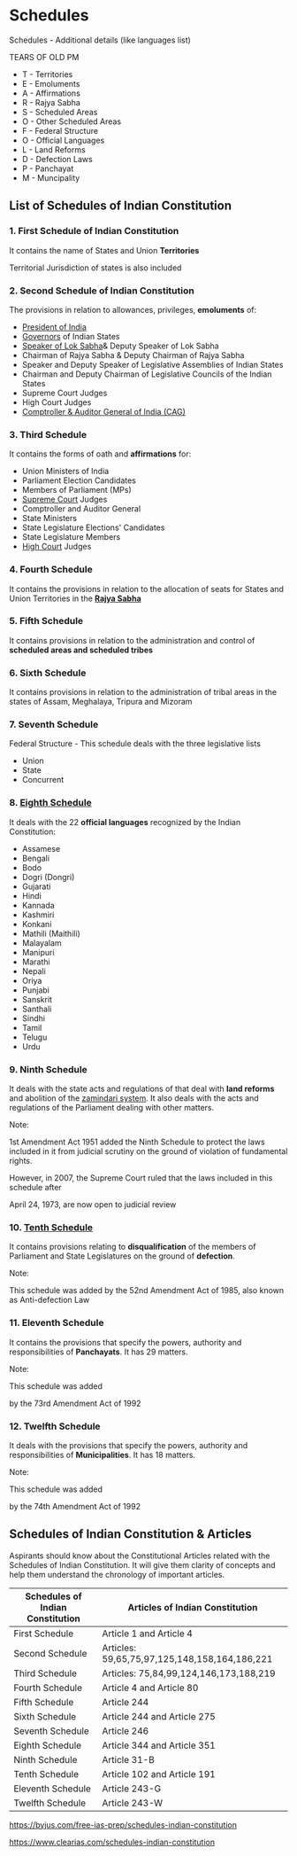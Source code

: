 # Schedules

Schedules - Additional details (like languages list)

TEARS OF OLD PM

- T - Territories
- E - Emoluments
- A - Affirmations
- R - Rajya Sabha
- S - Scheduled Areas
- O - Other Scheduled Areas
- F - Federal Structure
- O - Official Languages
- L - Land Reforms
- D - Defection Laws
- P - Panchayat
- M - Muncipality

## List of Schedules of Indian Constitution

### 1. First Schedule of Indian Constitution

It contains the name of States and Union **Territories**

Territorial Jurisdiction of states is also included

### 2. Second Schedule of Indian Constitution

The provisions in relation to allowances, privileges, **emoluments** of:

- [President of India](https://byjus.com/free-ias-prep/president/)
- [Governors](https://byjus.com/free-ias-prep/governor/) of Indian States
- [Speaker of Lok Sabha](https://byjus.com/free-ias-prep/speaker-roles-responsibility-rstv-in-depth/)& Deputy Speaker of Lok Sabha
- Chairman of Rajya Sabha & Deputy Chairman of Rajya Sabha
- Speaker and Deputy Speaker of Legislative Assemblies of Indian States
- Chairman and Deputy Chairman of Legislative Councils of the Indian States
- Supreme Court Judges
- High Court Judges
- [Comptroller & Auditor General of India (CAG)](https://byjus.com/free-ias-prep/the-comptroller-and-auditor-general-of-india/)

### 3. Third Schedule

It contains the forms of oath and **affirmations** for:

- Union Ministers of India
- Parliament Election Candidates
- Members of Parliament (MPs)
- [Supreme Court](https://byjus.com/free-ias-prep/supreme-court-of-india/) Judges
- Comptroller and Auditor General
- State Ministers
- State Legislature Elections' Candidates
- State Legislature Members
- [High Court](https://byjus.com/free-ias-prep/high-court/) Judges

### 4. Fourth Schedule

It contains the provisions in relation to the allocation of seats for States and Union Territories in the [**Rajya Sabha**](https://byjus.com/free-ias-prep/the-rajya-sabha/)

### 5. Fifth Schedule

It contains provisions in relation to the administration and control of **scheduled areas and scheduled tribes**

### 6. Sixth Schedule

It contains provisions in relation to the administration of tribal areas in the states of Assam, Meghalaya, Tripura and Mizoram

### 7. Seventh Schedule

Federal Structure - This schedule deals with the three legislative lists

- Union
- State
- Concurrent

### 8. [Eighth Schedule](https://byjus.com/free-ias-prep/list-of-languages-in-the-8th-schedule/)

It deals with the 22 **official languages** recognized by the Indian Constitution:

- Assamese
- Bengali
- Bodo
- Dogri (Dongri)
- Gujarati
- Hindi
- Kannada
- Kashmiri
- Konkani
- Mathili (Maithili)
- Malayalam
- Manipuri
- Marathi
- Nepali
- Oriya
- Punjabi
- Sanskrit
- Santhali
- Sindhi
- Tamil
- Telugu
- Urdu

### 9. Ninth Schedule

It deals with the state acts and regulations of that deal with **land reforms** and abolition of the [zamindari system](https://byjus.com/free-ias-prep/post-independent-india-zamindari-system-and-kisan-sabha/). It also deals with the acts and regulations of the Parliament dealing with other matters.

Note:

1st Amendment Act 1951 added the Ninth Schedule to protect the laws included in it from judicial scrutiny on the ground of violation of fundamental rights.

However, in 2007, the Supreme Court ruled that the laws included in this schedule after

April 24, 1973, are now open to judicial review

### 10. [Tenth Schedule](https://byjus.com/free-ias-prep/anti-defection-role-of-speaker-10th-schedule-upsc-notes/)

It contains provisions relating to **disqualification** of the members of Parliament and State Legislatures on the ground of **defection**.

Note:

This schedule was added by the 52nd Amendment Act of 1985, also known as Anti-defection Law

### 11. Eleventh Schedule

It contains the provisions that specify the powers, authority and responsibilities of **Panchayats**. It has 29 matters.

Note:

This schedule was added

by the 73rd Amendment Act of 1992

### 12. Twelfth Schedule

It deals with the provisions that specify the powers, authority and responsibilities of **Municipalities**. It has 18 matters.

Note:

This schedule was added

by the 74th Amendment Act of 1992

## Schedules of Indian Constitution & Articles

Aspirants should know about the Constitutional Articles related with the Schedules of Indian Constitution. It will give them clarity of concepts and help them understand the chronology of important articles.

| **Schedules of Indian Constitution** | **Articles of Indian Constitution** |
|---|---|
| First Schedule | Article 1 and Article 4 |
| Second Schedule | Articles: 59,65,75,97,125,148,158,164,186,221 |
| Third Schedule | Articles: 75,84,99,124,146,173,188,219 |
| Fourth Schedule | Article 4 and Article 80 |
| Fifth Schedule | Article 244 |
| Sixth Schedule | Article 244 and Article 275 |
| Seventh Schedule | Article 246 |
| Eighth Schedule | Article 344 and Article 351 |
| Ninth Schedule | Article 31-B |
| Tenth Schedule | Article 102 and Article 191 |
| Eleventh Schedule | Article 243-G |
| Twelfth Schedule | Article 243-W |

<https://byjus.com/free-ias-prep/schedules-indian-constitution>

<https://www.clearias.com/schedules-indian-constitution>
